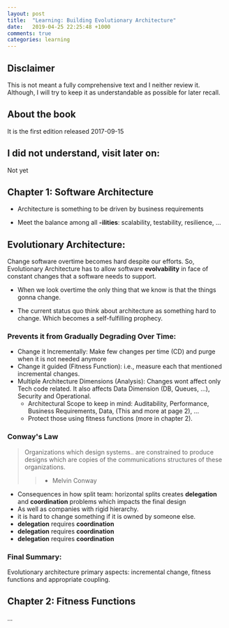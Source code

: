 ```yaml
---
layout: post
title:  "Learning: Building Evolutionary Architecture"
date:   2019-04-25 22:25:48 +1000
comments: true
categories: learning
---
```


## Disclaimer

This is not meant a fully comprehensive text and I neither review it. Although,
I will try to keep it as understandable as possible for later recall.

## About the book

It is the first edition released 2017-09-15

## I did not understand, visit later on:

Not yet

## Chapter 1: Software Architecture

* Architecture is something to be driven by business requirements

* Meet the balance among all **-ilities**: scalability, testability, resilience, …

## Evolutionary Architecture:
Change software overtime becomes hard despite our efforts. So, Evolutionary
Architecture has to allow software **evolvability** in face of constant changes
that a software needs to support.

* When we look overtime the only thing that we know is that the things gonna
change.

* The current status quo think about architecture as something hard to change.
Which becomes a self-fulfilling prophecy.

### Prevents it from Gradually Degrading Over Time:
  * Change it Incrementally: Make few changes per time (CD) and purge when it is not needed anymore
  * Change it guided (Fitness Function): i.e., measure each that mentioned incremental changes.
  * Multiple Architecture Dimensions (Analysis): Changes wont affect only Tech code related. It also affects Data Dimension (DB, Queues, …), Security and Operational.
    * Architectural Scope to keep in mind: Auditability, Performance, Business Requirements, Data, (This and more at page 2), …
    * Protect those using fitness functions (more in chapter 2).

### Conway's Law
  > Organizations which design systems.. are constrained to produce designs which are copies of the communications structures of these organizations.
  > > - Melvin Conway

  * Consequences in how split team: horizontal splits creates **delegation** and **coordination** problems which impacts the final design
  * As well as companies with rigid hierarchy.
  * it is hard to change something if it is owned by someone else.
  * **delegation** requires **coordination**
  * **delegation** requires **coordination**
  * **delegation** requires **coordination**

### Final Summary:

Evolutionary architecture primary aspects: incremental change, fitness functions and appropriate coupling.

## Chapter 2: Fitness Functions

...
